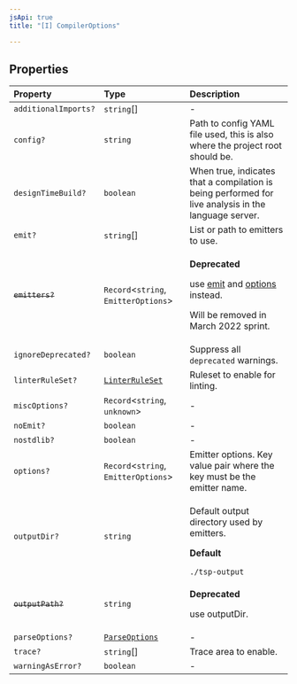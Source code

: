 ```yaml
---
jsApi: true
title: "[I] CompilerOptions"

---
```

## Properties

| Property | Type | Description |
| :------ | :------ | :------ |
| `additionalImports?` | `string`[] | - |
| `config?` | `string` | Path to config YAML file used, this is also where the project root should be. |
| `designTimeBuild?` | `boolean` | When true, indicates that a compilation is being performed for live analysis in the language server. |
| `emit?` | `string`[] | List or path to emitters to use. |
| ~~`emitters?`~~ | `Record`<`string`, `EmitterOptions`\> | <p>**Deprecated**</p><p>use [emit](CompilerOptions.md) and [options](CompilerOptions.md) instead.</p><p>Will be removed in March 2022 sprint.</p> |
| `ignoreDeprecated?` | `boolean` | Suppress all `deprecated` warnings. |
| `linterRuleSet?` | [`LinterRuleSet`](LinterRuleSet.md) | Ruleset to enable for linting. |
| `miscOptions?` | `Record`<`string`, `unknown`\> | - |
| `noEmit?` | `boolean` | - |
| `nostdlib?` | `boolean` | - |
| `options?` | `Record`<`string`, `EmitterOptions`\> | Emitter options. Key value pair where the key must be the emitter name. |
| `outputDir?` | `string` | <p>Default output directory used by emitters.</p><p>**Default**</p><code>./tsp-output</code> |
| ~~`outputPath?`~~ | `string` | <p>**Deprecated**</p><p>use outputDir.</p> |
| `parseOptions?` | [`ParseOptions`](ParseOptions.md) | - |
| `trace?` | `string`[] | Trace area to enable. |
| `warningAsError?` | `boolean` | - |
